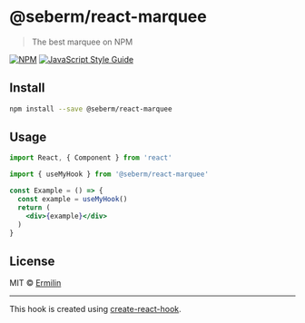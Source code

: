 # @seberm/react-marquee

> The best marquee on NPM

[![NPM](https://img.shields.io/npm/v/@seberm/react-marquee.svg)](https://www.npmjs.com/package/@seberm/react-marquee) [![JavaScript Style Guide](https://img.shields.io/badge/code_style-standard-brightgreen.svg)](https://standardjs.com)

## Install

```bash
npm install --save @seberm/react-marquee
```

## Usage

```jsx
import React, { Component } from 'react'

import { useMyHook } from '@seberm/react-marquee'

const Example = () => {
  const example = useMyHook()
  return (
    <div>{example}</div>
  )
}
```

## License

MIT © [Ermilin](https://github.com/Ermilin)

---

This hook is created using [create-react-hook](https://github.com/hermanya/create-react-hook).

